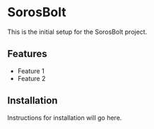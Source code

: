 # SorosBolt

This is the initial setup for the SorosBolt project.

## Features
- Feature 1
- Feature 2

## Installation
Instructions for installation will go here.